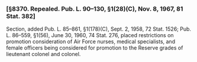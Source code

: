 ### [§8370. Repealed. Pub. L. 90–130, §1(28)(C), Nov. 8, 1967, 81 Stat. 382] ###

Section, added Pub. L. 85–861, §1(178)(C), Sept. 2, 1958, 72 Stat. 1526; Pub. L. 86–559, §1(56), June 30, 1960, 74 Stat. 276, placed restrictions on promotion consideration of Air Force nurses, medical specialists, and female officers being considered for promotion to the Reserve grades of lieutenant colonel and colonel.